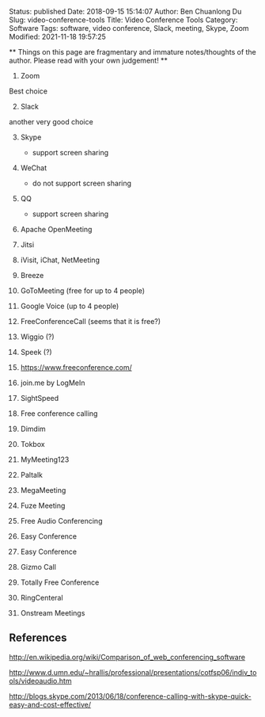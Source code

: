 Status: published
Date: 2018-09-15 15:14:07
Author: Ben Chuanlong Du
Slug: video-conference-tools
Title: Video Conference Tools
Category: Software
Tags: software, video conference, Slack, meeting, Skype, Zoom
Modified: 2021-11-18 19:57:25

**
Things on this page are
fragmentary and immature notes/thoughts of the author.
Please read with your own judgement!
**

1. Zoom

Best choice

2. Slack

another very good choice
   
3. Skype 
    - support screen sharing

2. WeChat
    - do not support screen sharing

3. QQ
    - support screen sharing

2. Apache OpenMeeting

3. Jitsi

7. iVisit, iChat, NetMeeting

8. Breeze

10. GoToMeeting (free for up to 4 people)

11. Google Voice (up to 4 people)

12. FreeConferenceCall (seems that it is free?)

13. Wiggio (?)

14. Speek (?)

15. https://www.freeconference.com/

16. join.me by LogMeIn

17. SightSpeed

18. Free conference calling

19. Dimdim

20. Tokbox

21. MyMeeting123

22. Paltalk

23. MegaMeeting

24. Fuze Meeting

25. Free Audio Conferencing

26. Easy Conference

27. Easy Conference

28. Gizmo Call

29. Totally Free Conference

30. RingCenteral

31. Onstream Meetings

## References

http://en.wikipedia.org/wiki/Comparison_of_web_conferencing_software

http://www.d.umn.edu/~hrallis/professional/presentations/cotfsp06/indiv_tools/videoaudio.htm

http://blogs.skype.com/2013/06/18/conference-calling-with-skype-quick-easy-and-cost-effective/